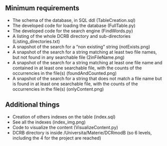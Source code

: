 ## Minimum requirements
- The schema of the database, in SQL ddl (TableCreation.sql)
- The developed code for loading the database (FullTable.py)
- The developed code for the search engine (FindWords.py)
- A listing of the whole DCRB directory and sub-directories (Listing_directories.txt)
- A snapshot of the search for a “non existing” string (notExists.png)
- A snapshot of the search for a string matching at least two file names, but not found in any searchable file (2inFileName.png)
- A snapshot of the search for a string matching at least one file name and contained in at least one searchable file, with the counts of the occurrencies in the file(s) (foundAndCounted.png)
- A snapshot of the search for a string that does not match a file name but is found in at least one searchable file, with the counts of the occurrencies in the file(s) (onlyContent.png)

## Additional things
- Creation of others indexes on the table (index.sql)
- See all the indexes (index_img.png)
- Code to visualize the content (VisualizeContent.py)
- DCRB directory is inside /Universita/Materie/DCRmodB (so 6 levels, including the 4 for the project are reached)
